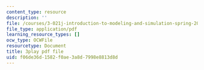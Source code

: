 ```yaml
---
content_type: resource
description: ''
file: /courses/3-021j-introduction-to-modeling-and-simulation-spring-2012/f06de36d1582f0ae3a8d7998e8813d8d_HGB8VlcFVzU.pdf
file_type: application/pdf
learning_resource_types: []
ocw_type: OCWFile
resourcetype: Document
title: 3play pdf file
uid: f06de36d-1582-f0ae-3a8d-7998e8813d8d
---
```

